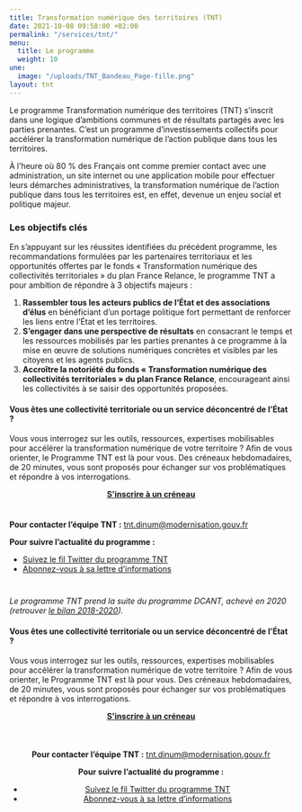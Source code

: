 ```yaml
---
title: Transformation numérique des territoires (TNT)
date: 2021-10-08 09:58:00 +02:00
permalink: "/services/tnt/"
menu:
  title: Le programme
  weight: 10
une:
  image: "/uploads/TNT_Bandeau_Page-fille.png"
layout: tnt
---
```


Le programme Transformation numérique des territoires (TNT) s’inscrit dans une logique d’ambitions communes et de résultats partagés avec les parties prenantes. C’est un programme  d’investissements collectifs pour accélérer la transformation numérique de l’action publique dans tous les territoires.

À l’heure où 80 % des Français ont comme premier contact avec une administration, un site internet ou une application mobile pour effectuer leurs démarches administratives, la transformation numérique de l’action publique dans tous les territoires est, en effet, devenue un enjeu social et politique majeur.


### Les objectifs clés
En s’appuyant sur les réussites identifiées du précédent programme, les recommandations formulées par les partenaires territoriaux et les opportunités offertes par le fonds « Transformation numérique des collectivités territoriales » du plan France Relance, le programme TNT a pour ambition de répondre à 3 objectifs majeurs :
1. **Rassembler tous les acteurs publics de l’État et des associations d’élus** en bénéficiant d’un portage politique fort permettant de renforcer les liens entre l’État et les territoires.
2. **S’engager dans une perspective de résultats** en consacrant le temps et les ressources mobilisés par les parties prenantes à ce programme à la mise en œuvre de solutions numériques concrètes et visibles par les citoyens et les agents publics.
3. **Accroître la notoriété du fonds « Transformation numérique des collectivités territoriales » du plan France Relance**, encourageant ainsi les collectivités à se saisir des opportunités proposées.

<div class="noir encadre"><h4>Vous êtes une collectivité territoriale ou un service déconcentré de l’État ?</h4> <p>Vous vous interrogez sur les outils, ressources, expertises mobilisables pour accélérer la transformation numérique de votre territoire ? Afin de vous orienter, le Programme TNT est là pour vous. Des créneaux hebdomadaires, de 20 minutes, vous sont proposés pour échanger sur vos problématiques et répondre à vos interrogations. 

<div style="margin-bottom: 20px; margin-top: 10px;" align="center"><a href="https://calendly.com/dinum-programme-tnt/rdv-tnt" class="button" alt="S'inscrire à un créneau - Lien externe"><b>S'inscrire à un créneau</b></a> 
</div>

<div class="encadre noir" style="margin-bottom:40px"><p style="margin-top: 20px; margin-bottom: 10px;"><strong>
<br>Pour contacter l’équipe TNT&nbsp;:</strong> <a href="mailto:tnt.dinum@modernisation.gouv.fr">tnt.dinum@modernisation.gouv.fr</a></p><p><b>Pour suivre l’actualité du programme :</b>
</p><ul><li><a href="https://twitter.com/Programme__TNT">Suivez le fil Twitter du programme TNT</a></li>
<li><a href="https://twitter.us18.list-manage.com/subscribe?u=995bcff48d7e506101c167107&amp;id=18818b1a25">Abonnez-vous à sa lettre d’informations</a></li></ul><p></p>
</div>

*Le programme TNT prend la suite du programme DCANT, achevé en 2020 (retrouver [le bilan 2018-2020](/uploads/bilan_dcant_2018-2020_final.pdf)).*

<div class="noir encadre"><h4>Vous êtes une collectivité territoriale ou un service déconcentré de l’État ?</h4> <p>Vous vous interrogez sur les outils, ressources, expertises mobilisables pour accélérer la transformation numérique de votre territoire ? Afin de vous orienter, le Programme TNT est là pour vous. Des créneaux hebdomadaires, de 20 minutes, vous sont proposés pour échanger sur vos problématiques et répondre à vos interrogations. 

<div style="margin-bottom: 20px; margin-top: 10px;" align="center"><a href="https://calendly.com/dinum-programme-tnt/rdv-tnt" class="button" alt="S'inscrire à un créneau - Lien externe"><b>S'inscrire à un créneau</b></a> 

<br><p style="margin-top: 20px; margin-bottom: 10px;"><strong>Pour contacter l’équipe TNT&nbsp;:</strong> <a href="mailto:tnt.dinum@modernisation.gouv.fr">tnt.dinum@modernisation.gouv.fr</a></p><p><b>Pour suivre l’actualité du programme :</b>
</p><ul><li><a href="https://twitter.com/Programme__TNT">Suivez le fil Twitter du programme TNT</a></li>
<li><a href="https://twitter.us18.list-manage.com/subscribe?u=995bcff48d7e506101c167107&amp;id=18818b1a25">Abonnez-vous à sa lettre d’informations</a></li></ul>
</div>